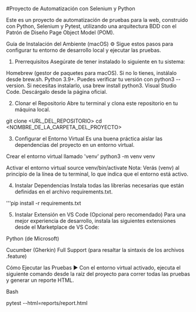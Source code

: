 #Proyecto de Automatización con Selenium y Python

Este es un proyecto de automatización de pruebas para la web, construido con Python, Selenium y Pytest, utilizando una arquitectura BDD con el Patrón de Diseño Page Object Model (POM).

Guía de Instalación del Ambiente (macOS) ⚙️
Sigue estos pasos para configurar tu entorno de desarrollo local y ejecutar las pruebas.

1. Prerrequisitos
Asegúrate de tener instalado lo siguiente en tu sistema:

Homebrew (gestor de paquetes para macOS). Si no lo tienes, instálalo desde brew.sh.
Python 3.9+. Puedes verificar tu versión con python3 --version. Si necesitas instalarlo, usa brew install python3.
Visual Studio Code. Descárgalo desde la página oficial.

2. Clonar el Repositorio
Abre tu terminal y clona este repositorio en tu máquina local.

git clone <URL_DEL_REPOSITORIO>
cd <NOMBRE_DE_LA_CARPETA_DEL_PROYECTO>

3. Configurar el Entorno Virtual
Es una buena práctica aislar las dependencias del proyecto en un entorno virtual.

Crear el entorno virtual llamado 'venv'
python3 -m venv venv

Activar el entorno virtual
source venv/bin/activate
Nota: Verás (venv) al principio de la línea de tu terminal, lo que indica que el entorno está activo.

4. Instalar Dependencias
Instala todas las librerías necesarias que están definidas en el archivo requirements.txt.

'''pip install -r requirements.txt

5. Instalar Extensión en VS Code (Opcional pero recomendado)
Para una mejor experiencia de desarrollo, instala las siguientes extensiones desde el Marketplace de VS Code:

Python (de Microsoft)

Cucumber (Gherkin) Full Support (para resaltar la sintaxis de los archivos .feature)

Cómo Ejecutar las Pruebas ▶️
Con el entorno virtual activado, ejecuta el siguiente comando desde la raíz del proyecto para correr todas las pruebas y generar un reporte HTML.

Bash

pytest --html=reports/report.html
